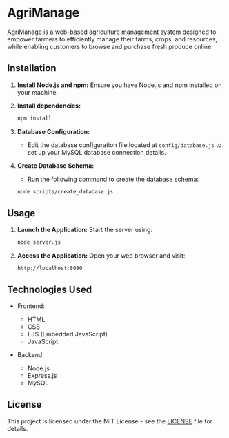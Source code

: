 # AgriManage

AgriManage is a web-based agriculture management system designed to empower farmers to efficiently manage their farms, crops, and resources, while enabling customers to browse and purchase fresh produce online.

## Installation

1. **Install Node.js and npm:**
   Ensure you have Node.js and npm installed on your machine.

2. **Install dependencies:**
   ```bash
   npm install
   ```

3. **Database Configuration:**
   - Edit the database configuration file located at `config/database.js` to set up your MySQL database connection details.

4. **Create Database Schema:**
   - Run the following command to create the database schema:
   ```bash
   node scripts/create_database.js
   ```

## Usage

1. **Launch the Application:**
   Start the server using:
   ```bash
   node server.js
   ```

2. **Access the Application:**
   Open your web browser and visit:
   ```
   http://localhost:8080
   ```

## Technologies Used

- Frontend:
  - HTML
  - CSS
  - EJS (Embedded JavaScript)
  - JavaScript

- Backend:
  - Node.js
  - Express.js
  - MySQL

## License

This project is licensed under the MIT License - see the [LICENSE](LICENSE) file for details.
